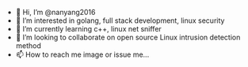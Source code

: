 - 👋 Hi, I’m @nanyang2016
- 👀 I’m interested in golang, full stack development, linux security
- 🌱 I’m currently learning c++, linux net sniffer
- 💞️ I’m looking to collaborate on open source Linux intrusion detection method
- 📫 How to reach me image or issue me...
